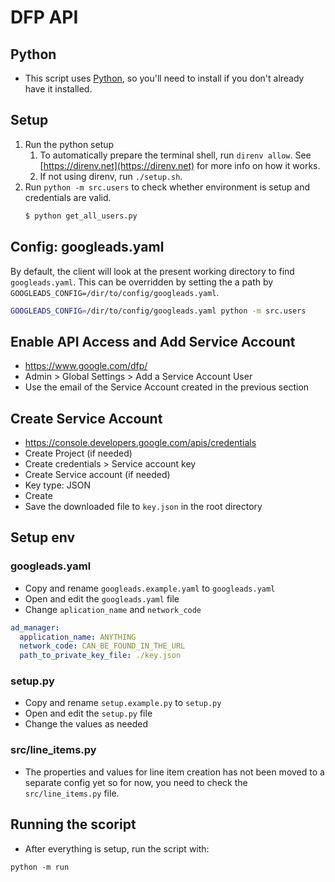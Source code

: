 DFP API
===================================

## Python

- This script uses [Python](https://www.python.org/), so you'll need to install if you don't already have it installed.

## Setup

1. Run the python setup
    1. To automatically prepare the terminal shell, run `direnv allow`. See [https://direnv.net](https://direnv.net) for more info on how it works.
    2. If not using direnv, run `./setup.sh`.
2. Run `python -m src.users` to check whether environment is setup and credentials are valid.
    ```sh
    $ python get_all_users.py
    ```

## Config: googleads.yaml

By default, the client will look at the present working directory to find `googleads.yaml`. This can be overridden by setting the a path by `GOOGLEADS_CONFIG=/dir/to/config/googleads.yaml`.

```sh
GOOGLEADS_CONFIG=/dir/to/config/googleads.yaml python -m src.users
```

## Enable API Access and Add Service Account
- https://www.google.com/dfp/
- Admin > Global Settings > Add a Service Account User
- Use the email of the Service Account created in the previous section

## Create Service Account
- https://console.developers.google.com/apis/credentials
- Create Project (if needed)
- Create credentials > Service account key
- Create Service account (if needed)
- Key type: JSON
- Create
- Save the downloaded file to `key.json` in the root directory

## Setup env

### googleads.yaml
- Copy and rename `googleads.example.yaml` to `googleads.yaml`
- Open and edit the `googleads.yaml` file
- Change `aplication_name` and `network_code`

```yml
ad_manager:
  application_name: ANYTHING
  network_code: CAN_BE_FOUND_IN_THE_URL
  path_to_private_key_file: ./key.json
```
### setup.py
- Copy and rename `setup.example.py` to `setup.py`
- Open and edit the `setup.py` file
- Change the values as needed

### src/line_items.py
- The properties and values for line item creation has not been moved to a separate config yet so for now, you need to check the `src/line_items.py` file.

## Running the scoript
- After everything is setup, run the script with:

```
python -m run
```